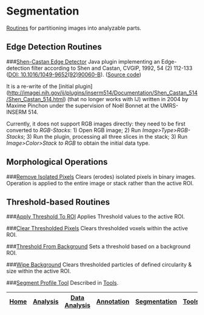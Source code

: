# Segmentation
  [Routines][Home] for partitioning images into analyzable parts.


## Edge Detection Routines
###[Shen-Castan Edge Detector](../BAR/README.md#bar-plugins)
   Java plugin implementing an Edge-detection filter according to Shen and Castan, CVGIP, 1992, 54
   (2) 112-133 ([DOI: 10.1016/1049-9652(92)90060-B](http://dx.doi.org/10.1016/1049-9652(92)90060-B)).
   ([Source code](../BAR/src/main/java/bar/plugin/ShenCastan.java))

It is a re-write of the [initial plugin]
(http://imagej.nih.gov/ij/plugins/inserm514/Documentation/Shen_Castan_514/Shen_Castan_514.html)
(that no longer works with IJ) written in 2004 by Maxime Pinchon under the supervision of Noël
Bonnet at the UMRS-INSERM 514.

Currently, it does not support RGB images directly: they need to be first  converted to
_RGB-Stacks_: 1) Open RGB image; 2) Run _Image>Type>RGB-Stacks_; 3) Run the plugin, processing all
three slices in the stack; 3) Run _Image>Color>Stack to RGB_ to obtain the initial data type.

## Morphological Operations
###[Remove Isolated Pixels](./Remove_Isolated_Pixels.bsh)
   Clears (erodes) isolated pixels in binary images. Operation is applied to the entire image or
   stack rather than the active ROI.


## Threshold-based Routines
###[Apply Threshold To ROI](./Apply_Threshold_To_ROI.ijm)
   Applies Threshold values to the active ROI.

###[Clear Thresholded Pixels](./Clear_Thresholded_Pixels.ijm)
   Clears thresholded voxels within the active ROI.

###[Threshold From Background](./Threshold_From_Background.ijm)
   Sets a threshold based on a background ROI.

###[Wipe Background](./Wipe_Background.ijm)
   Clears thresholded particles of defined circularity & size within the active ROI.

###[Segment Profile Tool](../Tools/README.md#segment-profile)
   Described in [Tools](../Tools/README.md#segment-profile).




| [Home] | [Analysis] | [Data Analysis] | [Annotation] | [Segmentation] | [Tools] | [Plugins][Java Classes] | [lib] | [Snippets] | [IJ] |
|:------:|:----------:|:---------------:|:------------:|:--------------:|:-------:|:-----------------------:|:-----:|:----------:|:----:|

[Home]: https://github.com/tferr/Scripts#ij-bar
[Analysis]: https://github.com/tferr/Scripts/tree/master/BAR/src/main/resources/scripts/BAR/Analysis/Analysis#analysis
[Annotation]: https://github.com/tferr/Scripts/tree/master/BAR/src/main/resources/scripts/BAR/Annotation/Annotation#annotation
[Data Analysis]: https://github.com/tferr/Scripts/tree/master/BAR/src/main/resources/scripts/BAR/Data_Analysis#data-analysis
[Segmentation]: https://github.com/tferr/Scripts/tree/master/BAR/src/main/resources/scripts/BAR/Segmentation/Segmentation#segmentation
[Tools]: https://github.com/tferr/Scripts/tree/master/Tools#tools-and-toolsets
[Java Classes]: https://github.com/tferr/Scripts/tree/master/BAR#java-classes
[lib]: https://github.com/tferr/Scripts/tree/master/lib#lib
[Snippets]: https://github.com/tferr/Scripts/tree/master/Snippets#snippets
[IJ]: http://imagej.net/BAR
